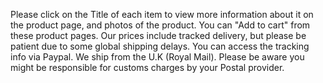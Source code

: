 Please click on the Title of each item to view more information about it on the product page, and photos of the product. You can "Add to cart" from these product pages. Our prices include tracked delivery, but please be patient due to some global shipping delays. You can access the tracking info via Paypal. We ship from the U.K (Royal Mail). Please be aware you might be responsible for customs charges by your Postal provider.